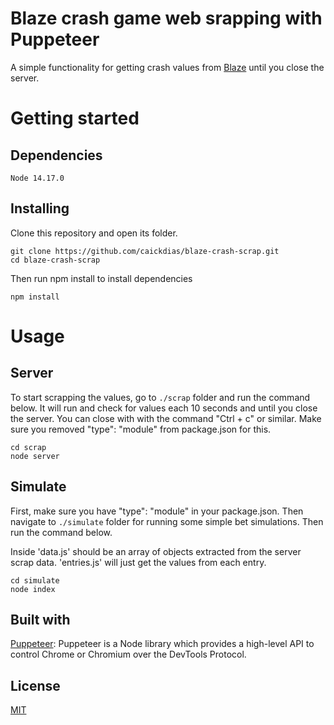 # Blaze crash game web srapping with Puppeteer

A simple functionality for getting crash values from [Blaze](https://blaze.com/pt/games/crash) until you close the server.

# Getting started

## Dependencies

```
Node 14.17.0
```

## Installing

Clone this repository and open its folder.

```
git clone https://github.com/caickdias/blaze-crash-scrap.git
cd blaze-crash-scrap
```
Then run npm install to install dependencies

```
npm install
```

# Usage

## Server

To start scrapping the values, go to `./scrap` folder and run the command below. It will run and check for values each 10 seconds and until you close the server. You can close with with the command "Ctrl + c" or similar. Make sure you removed "type": "module" from package.json for this.

```
cd scrap
node server
```

## Simulate

First, make sure you have "type": "module" in your package.json. Then navigate to `./simulate` folder for running some simple bet simulations. Then run the command below.

Inside 'data.js' should be an array of objects extracted from the server scrap data. 
'entries.js' will just get the values from each entry.

```
cd simulate
node index
```

## Built with

[Puppeteer](https://pptr.dev/): Puppeteer is a Node library which provides a high-level API to control Chrome or Chromium over the DevTools Protocol.

## License

[MIT](https://choosealicense.com/licenses/mit/)
